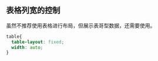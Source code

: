 
## 表格列宽的控制
虽然不推荐使用表格进行布局，但展示表哥型数据，还需要使用。

```css
table{
  table-layout: fixed;
  width: auto;
}
```